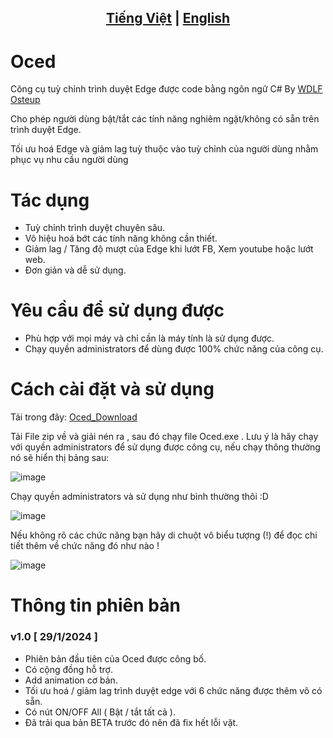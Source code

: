 ## <div align="center"><b><a href="README.md">Tiếng Việt</a> | <a href="README_EN.md">English</a></b></div>

# Oced

Công cụ tuỳ chỉnh trình duyệt Edge được code bằng ngôn ngữ C# By [WDLF Osteup](https://www.youtube.com/channel/UCqnb_ntxhhG_js7OdiSGs1A)

Cho phép người dùng bật/tắt các tính năng nghiêm ngặt/không có sẵn trên trình duyệt Edge.

Tối ưu hoá Edge và giảm lag tuỳ thuộc vào tuỳ chỉnh của người dùng nhằm phục vụ nhu cầu người dùng

# Tác dụng
- Tuỳ chỉnh trình duyệt chuyên sâu.
- Vô hiệu hoá bớt các tính năng không cần thiết.
- Giảm lag / Tăng độ mượt của Edge khi lướt FB, Xem youtube hoặc lướt web.
- Đơn giản và dễ sử dụng.

# Yêu cầu để sử dụng được
- Phù hợp với mọi máy và chỉ cần là máy tính là sử dụng được.
- Chạy quyền administrators để dùng được 100% chức năng của công cụ.

# Cách cài đặt và sử dụng
Tải trong đây: [Oced_Download](https://github.com/SiroCandy06/Oced/releases)

Tải File zip về và giải nén ra , sau đó chạy file Oced.exe . Lưu ý là hãy chạy với quyền administrators để sử dụng được công cụ, nếu chạy thông thường nó sẽ hiển thị bảng sau:

![image](https://github.com/SiroCandy06/Oced/assets/101639160/3488e541-937c-4951-9443-627a3bf5a979)


Chạy quyền administrators và sử dụng như bình thường thôi :D 

![image](https://github.com/SiroCandy06/Oced/assets/101639160/20e161e5-3d31-4c84-aa75-8b5bc749cf65)


Nếu không rõ các chức năng bạn hãy di chuột vô biểu tượng (!) để đọc chi tiết thêm về chức năng đó như nào !

![image](https://github.com/SiroCandy06/Oced/assets/101639160/46a3d527-39b9-4668-ad83-8a5aa45cf538)



# Thông tin phiên bản
### v1.0 [ 29/1/2024 ]
- Phiên bản đầu tiên của Oced được công bố.
- Có cộng đồng hỗ trợ.
- Add animation cơ bản.
- Tối ưu hoá / giảm lag trình duyệt edge với 6 chức năng được thêm vô có sẵn.
- Có nút ON/OFF All ( Bật / tắt tất cả ).
- Đã trải qua bản BETA trước đó nên đã fix hết lỗi vặt.
